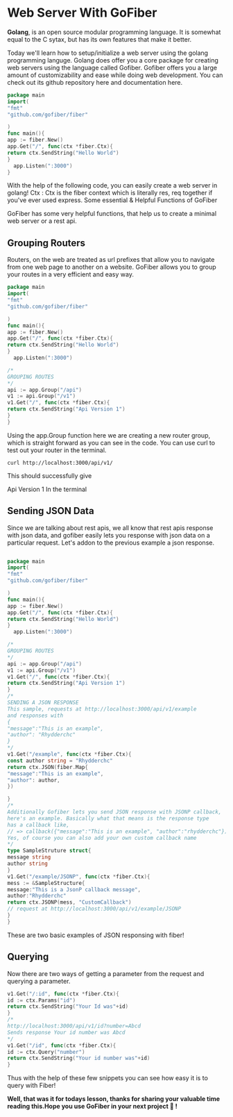 # Web Server With GoFiber

**Golang**, is an open source modular programming language. It is somewhat equal to the C sytax, but has its own features that make it better.

Today we'll learn how to setup/initialize a web server using the golang programming languge.
Golang does offer you a core package for creating web servers using the language called  Gofiber.
Gofiber offers you a large amount of customizability and ease while doing web development. You can check out its github repository here and documentation here.

```go
package main
import(
"fmt"
"github.com/gofiber/fiber"

)
func main(){
app := fiber.New()
app.Get("/", func(ctx *fiber.Ctx){
return ctx.SendString("Hello World")
}
  app.Listen(":3000")
}
```

With the help of the following code, you can easily create a web server in golang!
Ctx : Ctx is the fiber context which is literally res, req together if you've ever used express.
Some essential & Helpful Functions of GoFiber

GoFiber has some very helpful functions, that help us to create a minimal web server or a rest api.

## Grouping Routers

Routers, on the web are treated as url prefixes that allow you to navigate from one web page to another on a website. GoFiber allows you to group your routes in a very efficient and easy way.

```go
package main
import(
"fmt"
"github.com/gofiber/fiber"

)
func main(){
app := fiber.New()
app.Get("/", func(ctx *fiber.Ctx){
return ctx.SendString("Hello World")
}
  app.Listen(":3000")

/*
GROUPING ROUTES
*/
api := app.Group("/api")
v1 := api.Group("/v1")
v1.Get("/", func(ctx *fiber.Ctx){
return ctx.SendString("Api Version 1")
}
}
```
Using the app.Group function here we are creating a new router group, which is straight forward as you can see in the code. You can use curl to test out your router in the terminal.


```
curl http://localhost:3000/api/v1/
```
This should successfully give 


Api Version 1
In the terminal

## Sending JSON Data

Since we are talking about rest apis, we all know that rest apis response with json data, and gofiber easily lets you response with json data on a particular request. Let's addon to the previous example a json response.


```go

package main
import(
"fmt"
"github.com/gofiber/fiber"

)
func main(){
app := fiber.New()
app.Get("/", func(ctx *fiber.Ctx){
return ctx.SendString("Hello World")
}
  app.Listen(":3000")

/*
GROUPING ROUTES
*/
api := app.Group("/api")
v1 := api.Group("/v1")
v1.Get("/", func(ctx *fiber.Ctx){
return ctx.SendString("Api Version 1")
}
/*
SENDING A JSON RESPONSE
This sample, requests at http://localhost:3000/api/v1/example
and responses with
{
"message":"This is an example",
"author": "Rhydderchc"
}
*/
v1.Get("/example", func(ctx *fiber.Ctx){
const author string = "Rhydderchc"
return ctx.JSON(fiber.Map{
"message":"This is an example",
"author": author,
})

}
/*
Additionally Gofiber lets you send JSON response with JSONP callback, 
here's an example. Basically what that means is the response type 
has a callback like,
// => callback({"message":"This is an example", "author":"rhydderchc"})
Yes, of course you can also add your own custom callback name
*/
type SampleStruture struct{
message string
author string
}
v1.Get("/example/JSONP", func(ctx *fiber.Ctx){
mess := &SampleStructure{
message:"This is a JsonP callback message",
author:"Rhydderchc"
return ctx.JSONP(mess, "CustomCallback")
// request at http://localhost:3000/api/v1/example/JSONP
}
}
```
These are two basic examples of JSON responsing with fiber!

## Querying

Now there are two ways of getting a parameter from the request and querying a parameter.

```go
v1.Get("/:id", func(ctx *fiber.Ctx){
id := ctx.Params("id")
return ctx.SendString("Your Id was"+id)
}
/* 
http://localhost:3000/api/v1/id?number=Abcd
Sends response Your id number was Abcd
*/
v1.Get("/id", func(ctx *fiber.Ctx){
id := ctx.Query("number")
return ctx.SendString("Your id number was"+id)
}
```
Thus with the help of these few snippets you can see how easy it is to query with Fiber!

**Well, that was it for todays lesson, thanks for sharing your valuable time reading this.Hope you use GoFiber in your next project 👋 !**
